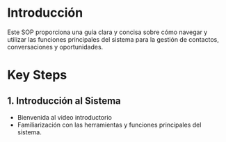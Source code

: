 # Introducción
Este SOP proporciona una guía clara y concisa sobre cómo navegar y utilizar las funciones principales del sistema  para la gestión de contactos, conversaciones y oportunidades.

# Key Steps


## 1. Introducción al Sistema

- Bienvenida al video introductorio 
- Familiarización con las herramientas y funciones principales del sistema.

